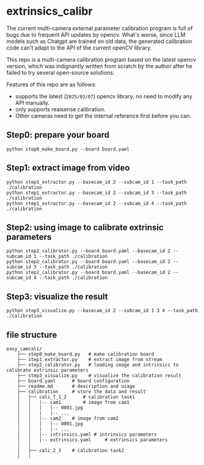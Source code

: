 # extrinsics_calibr

The current multi-camera external parameter calibration program is full of bugs due to frequent API updates by opencv. What's worse, since LLM models such as Chatgpt are trained on old data, the generated calibration code can't adapt to the API of the current openCV library.

This repo is a multi-camera calibration program based on the latest opencv version, which was indignantly written from scratch by the author after he failed to try several open-source solutions.

Features of this repo are as follows: 
- supports the latest (`2025/03/07`) opencv library, no need to modify any API manually. 
- only supports realsense calibration. 
- Other cameras need to get the internal reference first before you can.
## Step0: prepare your board
```
python step0_make_board.py --board board.yaml
```

## Step1: extract image from video
```
python step1_extractor.py --basecam_id 2 --subcam_id 1 --task_path ./calibration
python step1_extractor.py --basecam_id 2 --subcam_id 3 --task_path ./calibration
python step1_extractor.py --basecam_id 2 --subcam_id 4 --task_path ./calibration
```

## Step2: using image to calibrate extrinsic parameters
```
python step2_calibrator.py --board board.yaml --basecam_id 2 --subcam_id 1 --task_path ./calibration
python step2_calibrator.py --board board.yaml --basecam_id 2 --subcam_id 3 --task_path ./calibration
python step2_calibrator.py --board board.yaml --basecam_id 2 --subcam_id 4 --task_path ./calibration
```

## Step3: visualize the result
```
python step3_visualize.py --basecam_id 2 --subcam_id 1 3 4 --task_path ./calibration
```

## file structure
```
easy_camcali/
    ├── step0_make_board.py   # make calibration board
    ├── step1_extractor.py    # extract image from stream
    ├── step2_calibrator.py   # loading image and intrinsics to calibrate extrinsic parameters
    ├── step3_visualize.py    # visualize the calibration result
    ├── board.yaml      # board configuration
    ├── readme.md       # description and usage
    ├── calibration     # store the data and result
    │   ├── cali_T_1_2      # calibration task1
    │   │   |-- cam1        # image from cam1
    │   │   |   |-- 0001.jpg
    │   │   |   |-- ...
    │   │   |-- cam2    # image from cam2
    │   │   |   |-- 0001.jpg
    │   │   |   |-- ...
    |   |   |-- intrinsics.yaml # intrinsics parameters
    │   │   |-- extrinsics.yaml     # extrinsics parameters
    │   │
    |   ├── cali_2_3    # calibration task2
    │   │
```
